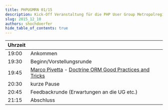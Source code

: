 ```yaml
---
title: PHPUGMRN 01/15
description: Kick-Off Veranstaltung für die PHP User Group Metropolregion Rhein-Neckar!
slug: 2015_12_10
authors: shochdoerfer
hide_table_of_contents: true
---
```


| Uhrzeit |                                                                                                                                                       | 
|---------|-------------------------------------------------------------------------------------------------------------------------------------------------------|
| 19:00   | Ankommen                                                                                                                                              |
| 19:30   | Beginn/Vorstellungsrunde                                                                                                                              |
| 19:45   | [Marco Pivetta](https://mastodon.social/@ocramius) - [Doctrine ORM Good Practices and Tricks](https://ocramius.github.io/doctrine-best-practices/#/)  |
| 20:30   | kurze Pause                                                                                                                                           |
| 20:45   | Feedbackrunde (Erwartungen an die UG etc.)                                                                                                            |
| 21:15   | Abschluss                                                                                                                                             |
